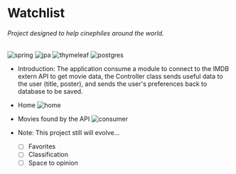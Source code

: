 # Watchlist
######  Project designed to help cinephiles around the world.

![spring](https://img.shields.io/badge/Spring-6DB33F?logo=spring&logoColor=white)
![jpa](https://img.shields.io/badge/Made%20with-JPA-brightgreen)
![thymeleaf](https://img.shields.io/badge/-Thymeleaf-brightgreen)
![postgres](https://img.shields.io/badge/PostgreSQL-316192?logo=postgresql&logoColor=white)

 * Introduction:
The application consume a module to connect to the IMDB extern API to get movie data, the Controller class sends useful data to the user (title, poster), and sends the user's preferences back to database to be saved.
* Home
![home](https://github.com/andarino/watchlist-SQL/blob/main/img/home.png)

* Movies found by the API
![consumer](https://github.com/andarino/watchlist-SQL/blob/main/img/pesquisa.png)

* Note: This project still will evolve...
  - [ ] Favorites
  - [ ] Classification 
  - [ ] Space to opinion
